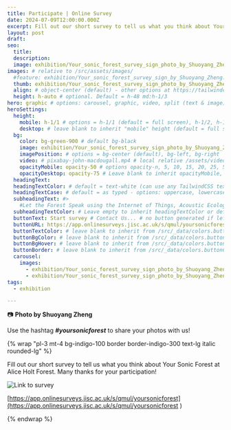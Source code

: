 ```yaml
---
title: Participate | Online Survey 
date: 2024-07-09T12:00:00.000Z
excerpt: Fill out our short survey to tell us what you think about Your Sonic Forest at Alice Holt Forest!
layout: post
draft:
seo:
  title:
  description:
  image: exhibition/Your_sonic_forest_survey_sign_photo_by_Shuoyang_Zheng.jpg
images: # relative to /src/assets/images/
  #feature: exhibition/Your_sonic_forest_survey_sign_by_Shuoyang_Zheng.jpg
  thumb: exhibition/Your_sonic_forest_survey_sign_photo_by_Shuoyang_Zheng.jpg
  align: # object-center (default) - other options at https://tailwindcss.com/docs/object-position
  height: h-auto # optional. Default = h-48 md:h-1/3
hero: graphic # options: carousel, graphic, video, split (text & image)
heroSettings:
  height:
    mobile: h-1/1 # options = h-1/1 (default = full screen), h-1/2, h-1/3, h-3/4, h-9/10, h-48 (12rem, 192px), h-56 (14rem, 224px), h-64 (16rem, 256px)
    desktop: # leave blank to inherit "mobile" height (default = full screen)
  bg:
    color: bg-green-900 # default bg-black
    image: exhibition/Your_sonic_forest_survey_sign_photo_by_Shuoyang_Zheng.jpg # relative to /assets/images/
    imagePosition: # options = bg-center (default), bg-left, bg-right
    video: # pixabay-john-macdougall.mp4 # local relative /assets/video/, or full https://... if remote?
    opacityMobile: opacity-50 # options opacity-n, 5, 10, 15, 20, 25, 50, 75, 100 (default)
    opacityDesktop: opacity-75 # Leave blank to inherit opacityMobile, use same options as opacityMobile
  headingText: 
  headingTextColor: # default = text-white (can use any TailwindCSS text-[color]-[xxx])
  headingTextCase: # default = as typed - options: uppercase, lowercase, capitalize
  subheadingText: #>
    #Let the Forest Speak using the Internet of Things, Acoustic Ecology and Creative AI<br /><span style="color:grey">AHRC-funded project (2023-25) : AH/X011585/1</span>
  subheadingTextColor: # Leave empty to inherit headingTextColor or default (text-white) or use any text-[color]-[xxx]
  buttonText: Start survey # Contact Us... # no button generated if left blank
  buttonURL: https://app.onlinesurveys.jisc.ac.uk/s/qmul/yoursonicforest # /contact/ # full url required. Example: https://thisdomain.com/somepage/
  buttonTextColor: # leave blank to inherit from /src/_data/colors.buttonCustom or buttonDefault
  buttonBgColor: # leave blank to inherit from /src/_data/colors.buttonCustom.bg or buttonDefault.bg
  buttonBgHover: # leave blank to inherit from /src/_data/colors.buttonCustom.bgHover or buttonDefault.bgHover
  buttonBorder: # leave blank to inherit from /src/_data/colors.buttonCustom.border or buttonDefault.border
  carousel:
    images:
      - exhibition/Your_sonic_forest_survey_sign_photo_by_Shuoyang_Zheng.jpg
      - exhibition/Your_sonic_forest_survey_sign_photo_by_Shuoyang_Zheng.jpg
tags:
  - exhibition

---
```


:camera: **Photo by Shuoyang Zheng**


Use the hashtag ***#yoursonicforest*** to share your photos with us!

{% wrap "pl-3 mt-4 bg-indigo-100 border border-indigo-300 text-lg italic rounded-lg" %}

Fill out our short survey to tell us what you think about Your Sonic Forest at Alice Holt Forest. Many thanks for your participation!

<img class="h-48 rounded-lg mt-2 mr-2 mb-4" src="/assets/images/exhibition/thumbnail_survey-qr-code.png" alt="Link to survey">

[https://app.onlinesurveys.jisc.ac.uk/s/qmul/yoursonicforest](https://app.onlinesurveys.jisc.ac.uk/s/qmul/yoursonicforest ) 

{% endwrap %}








